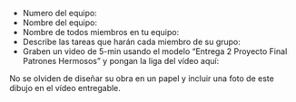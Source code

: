 - Numero del equipo:
- Nombre del equipo:
- Nombre de todos miembros en tu equipo:
- Describe las tareas que harán cada miembro de su grupo:
- Graben un video de 5-min usando el modelo “Entrega 2 Proyecto Final Patrones Hermosos” y pongan la liga del vídeo aquí:

No se olviden de diseñar su obra en un papel y incluir una foto de este dibujo en el vídeo entregable.
